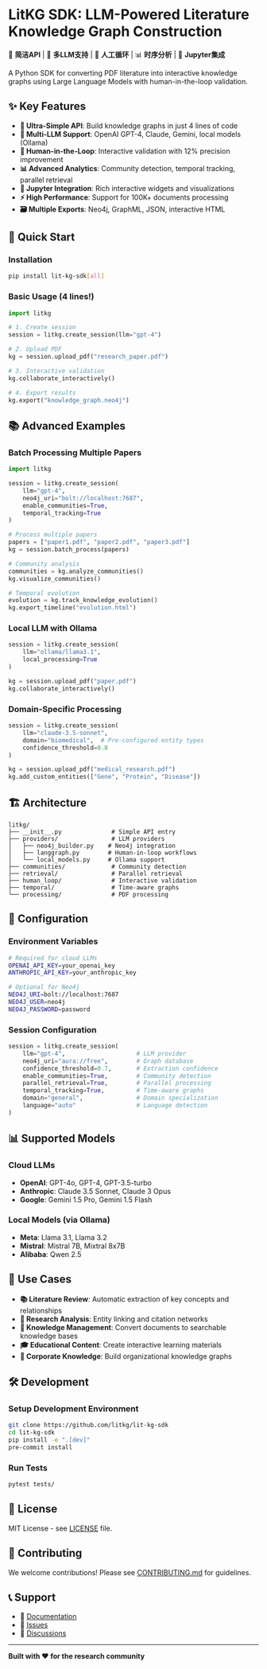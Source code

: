 # LitKG SDK: LLM-Powered Literature Knowledge Graph Construction

🚀 **简洁API** | 🤖 **多LLM支持** | 🔄 **人工循环** | 📊 **时序分析** | 🎯 **Jupyter集成**

A Python SDK for converting PDF literature into interactive knowledge graphs using Large Language Models with human-in-the-loop validation.

## ✨ Key Features

- **🎯 Ultra-Simple API**: Build knowledge graphs in just 4 lines of code
- **🤖 Multi-LLM Support**: OpenAI GPT-4, Claude, Gemini, local models (Ollama)
- **🔄 Human-in-the-Loop**: Interactive validation with 12% precision improvement
- **📊 Advanced Analytics**: Community detection, temporal tracking, parallel retrieval
- **🎨 Jupyter Integration**: Rich interactive widgets and visualizations
- **⚡ High Performance**: Support for 100K+ documents processing
- **🗃️ Multiple Exports**: Neo4j, GraphML, JSON, interactive HTML

## 🚀 Quick Start

### Installation

```bash
pip install lit-kg-sdk[all]
```

### Basic Usage (4 lines!)

```python
import litkg

# 1. Create session
session = litkg.create_session(llm="gpt-4")

# 2. Upload PDF
kg = session.upload_pdf("research_paper.pdf")

# 3. Interactive validation
kg.collaborate_interactively()

# 4. Export results
kg.export("knowledge_graph.neo4j")
```

## 📚 Advanced Examples

### Batch Processing Multiple Papers

```python
import litkg

session = litkg.create_session(
    llm="gpt-4",
    neo4j_uri="bolt://localhost:7687",
    enable_communities=True,
    temporal_tracking=True
)

# Process multiple papers
papers = ["paper1.pdf", "paper2.pdf", "paper3.pdf"]
kg = session.batch_process(papers)

# Community analysis
communities = kg.analyze_communities()
kg.visualize_communities()

# Temporal evolution
evolution = kg.track_knowledge_evolution()
kg.export_timeline("evolution.html")
```

### Local LLM with Ollama

```python
session = litkg.create_session(
    llm="ollama/llama3.1",
    local_processing=True
)

kg = session.upload_pdf("paper.pdf")
kg.collaborate_interactively()
```

### Domain-Specific Processing

```python
session = litkg.create_session(
    llm="claude-3.5-sonnet",
    domain="biomedical",  # Pre-configured entity types
    confidence_threshold=0.8
)

kg = session.upload_pdf("medical_research.pdf")
kg.add_custom_entities(["Gene", "Protein", "Disease"])
```

## 🏗️ Architecture

```
litkg/
├── __init__.py              # Simple API entry
├── providers/               # LLM providers
│   ├── neo4j_builder.py    # Neo4j integration
│   ├── langgraph.py        # Human-in-loop workflows
│   └── local_models.py     # Ollama support
├── communities/             # Community detection
├── retrieval/               # Parallel retrieval
├── human_loop/              # Interactive validation
├── temporal/                # Time-aware graphs
└── processing/              # PDF processing
```

## 🔧 Configuration

### Environment Variables

```bash
# Required for cloud LLMs
OPENAI_API_KEY=your_openai_key
ANTHROPIC_API_KEY=your_anthropic_key

# Optional for Neo4j
NEO4J_URI=bolt://localhost:7687
NEO4J_USER=neo4j
NEO4J_PASSWORD=password
```

### Session Configuration

```python
session = litkg.create_session(
    llm="gpt-4",                    # LLM provider
    neo4j_uri="aura://free",        # Graph database
    confidence_threshold=0.7,       # Extraction confidence
    enable_communities=True,        # Community detection
    parallel_retrieval=True,        # Parallel processing
    temporal_tracking=True,         # Time-aware graphs
    domain="general",               # Domain specialization
    language="auto"                 # Language detection
)
```

## 📊 Supported Models

### Cloud LLMs
- **OpenAI**: GPT-4o, GPT-4, GPT-3.5-turbo
- **Anthropic**: Claude 3.5 Sonnet, Claude 3 Opus
- **Google**: Gemini 1.5 Pro, Gemini 1.5 Flash

### Local Models (via Ollama)
- **Meta**: Llama 3.1, Llama 3.2
- **Mistral**: Mistral 7B, Mixtral 8x7B
- **Alibaba**: Qwen 2.5

## 🎯 Use Cases

- **📚 Literature Review**: Automatic extraction of key concepts and relationships
- **🔬 Research Analysis**: Entity linking and citation networks
- **📖 Knowledge Management**: Convert documents to searchable knowledge bases
- **🎓 Educational Content**: Create interactive learning materials
- **🏢 Corporate Knowledge**: Build organizational knowledge graphs

## 🛠️ Development

### Setup Development Environment

```bash
git clone https://github.com/litkg/lit-kg-sdk
cd lit-kg-sdk
pip install -e ".[dev]"
pre-commit install
```

### Run Tests

```bash
pytest tests/
```

## 📄 License

MIT License - see [LICENSE](LICENSE) file.

## 🤝 Contributing

We welcome contributions! Please see [CONTRIBUTING.md](CONTRIBUTING.md) for guidelines.

## 📞 Support

- 📖 [Documentation](https://lit-kg-sdk.readthedocs.io)
- 🐛 [Issues](https://github.com/litkg/lit-kg-sdk/issues)
- 💬 [Discussions](https://github.com/litkg/lit-kg-sdk/discussions)

---

**Built with ❤️ for the research community**